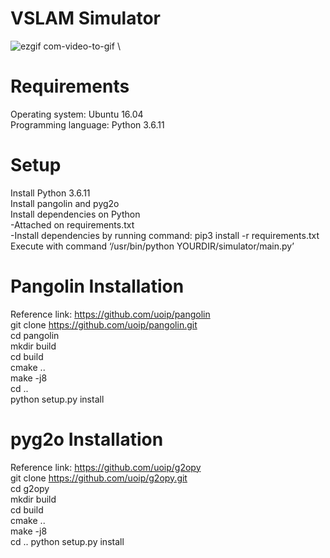 # VSLAM Simulator
![ezgif com-video-to-gif](https://user-images.githubusercontent.com/54795865/92373313-b96eec00-f130-11ea-9dac-aa2d59391c9a.gif) \
# Requirements
Operating system: Ubuntu 16.04\
Programming language: Python 3.6.11
# Setup
Install Python 3.6.11\
Install pangolin and pyg2o \
Install dependencies on Python\
-Attached on requirements.txt\
-Install dependencies by running command: pip3 install -r requirements.txt\
Execute with command ‘/usr/bin/python YOURDIR/simulator/main.py’
# Pangolin Installation 
Reference link: https://github.com/uoip/pangolin \
git clone https://github.com/uoip/pangolin.git \
cd pangolin\
mkdir build\
cd build\
cmake ..\
make -j8\
cd ..\
python setup.py install
# pyg2o Installation
Reference link: https://github.com/uoip/g2opy \
git clone https://github.com/uoip/g2opy.git \
cd g2opy\
mkdir build\
cd build\
cmake ..\
make -j8\
cd ..
python setup.py install

